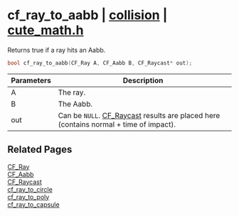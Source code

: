 # cf_ray_to_aabb | [collision](https://github.com/RandyGaul/cute_framework/blob/master/docs/collision/README.md) | [cute_math.h](https://github.com/RandyGaul/cute_framework/blob/master/include/cute_math.h)

Returns true if a ray hits an Aabb.

```cpp
bool cf_ray_to_aabb(CF_Ray A, CF_Aabb B, CF_Raycast* out);
```

Parameters | Description
--- | ---
A | The ray.
B | The Aabb.
out | Can be `NULL`. [CF_Raycast](https://github.com/RandyGaul/cute_framework/blob/master/docs/math/cf_raycast.md) results are placed here (contains normal + time of impact).

## Related Pages

[CF_Ray](https://github.com/RandyGaul/cute_framework/blob/master/docs/math/cf_ray.md)  
[CF_Aabb](https://github.com/RandyGaul/cute_framework/blob/master/docs/math/cf_aabb.md)  
[CF_Raycast](https://github.com/RandyGaul/cute_framework/blob/master/docs/math/cf_raycast.md)  
[cf_ray_to_circle](https://github.com/RandyGaul/cute_framework/blob/master/docs/collision/cf_ray_to_circle.md)  
[cf_ray_to_poly](https://github.com/RandyGaul/cute_framework/blob/master/docs/collision/cf_ray_to_poly.md)  
[cf_ray_to_capsule](https://github.com/RandyGaul/cute_framework/blob/master/docs/collision/cf_ray_to_capsule.md)  
